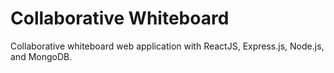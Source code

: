 # Collaborative Whiteboard

Collaborative whiteboard web application with ReactJS, Express.js, Node.js, and MongoDB.
